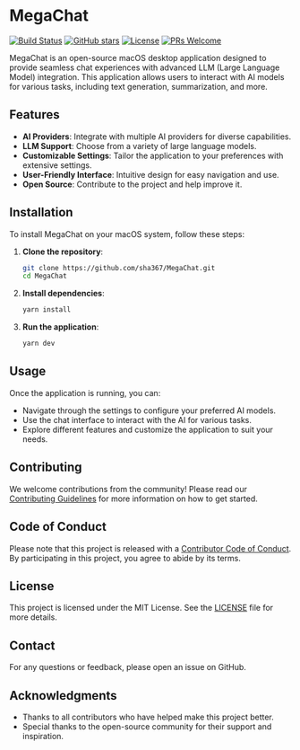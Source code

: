# MegaChat

[![Build Status](https://github.com/sha367/megachat/actions/workflows/test-build.yml/badge.svg)](https://github.com/sha367/megachat/actions/workflows/test-build.yml)
[![GitHub stars](https://img.shields.io/github/stars/sha367/megachat.svg?style=social&label=Star)](https://github.com/sha367/megachat)
[![License](https://img.shields.io/badge/license-MIT-blue.svg)](LICENSE)
[![PRs Welcome](https://img.shields.io/badge/PRs-welcome-brightgreen.svg)](CONTRIBUTING.md)

MegaChat is an open-source macOS desktop application designed to provide seamless chat experiences with advanced LLM (Large Language Model) integration. This application allows users to interact with AI models for various tasks, including text generation, summarization, and more.

## Features

- **AI Providers**: Integrate with multiple AI providers for diverse capabilities.
- **LLM Support**: Choose from a variety of large language models.
- **Customizable Settings**: Tailor the application to your preferences with extensive settings.
- **User-Friendly Interface**: Intuitive design for easy navigation and use.
- **Open Source**: Contribute to the project and help improve it.

## Installation

To install MegaChat on your macOS system, follow these steps:

1. **Clone the repository**:
   ```bash
   git clone https://github.com/sha367/MegaChat.git
   cd MegaChat
   ```

2. **Install dependencies**:
   ```bash
   yarn install
   ```

3. **Run the application**:
   ```bash
   yarn dev
   ```

## Usage

Once the application is running, you can:

- Navigate through the settings to configure your preferred AI models.
- Use the chat interface to interact with the AI for various tasks.
- Explore different features and customize the application to suit your needs.

## Contributing

We welcome contributions from the community! Please read our [Contributing Guidelines](CONTRIBUTING.md) for more information on how to get started.

## Code of Conduct

Please note that this project is released with a [Contributor Code of Conduct](CODE_OF_CONDUCT.md). By participating in this project, you agree to abide by its terms.

## License

This project is licensed under the MIT License. See the [LICENSE](LICENSE) file for more details.

## Contact

For any questions or feedback, please open an issue on GitHub.

## Acknowledgments

- Thanks to all contributors who have helped make this project better.
- Special thanks to the open-source community for their support and inspiration.
